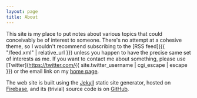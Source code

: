 ```yaml
---
layout: page
title: About
---
```


This site is my place to put notes about various topics that could conceivably be of interest to someone. There's no attempt at a cohesive theme, so I wouldn't recommend subscribing to the [RSS feed]({{ "/feed.xml" | relative_url }}) unless you happen to have the precise same set of interests as me. If you want to contact me about something, please use [Twitter](https://twitter.com/{{ site.twitter_username | cgi_escape | escape }}) or the email link on my [home page](https://jjc1138.net/).

The web site is built using the [Jekyll](https://jekyllrb.com/) static site generator, hosted on [Firebase](https://firebase.google.com/products/hosting), and its (trivial) source code is on [GitHub](https://github.com/JJC1138/notes).

